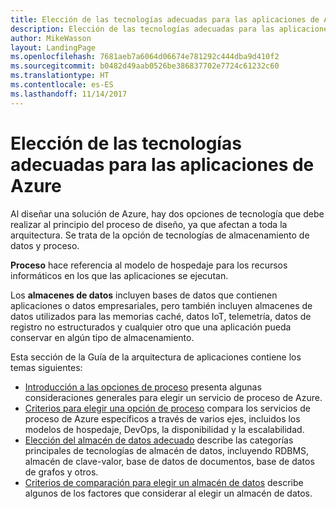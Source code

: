 ```yaml
---
title: Elección de las tecnologías adecuadas para las aplicaciones de Azure
description: Elección de las tecnologías adecuadas para las aplicaciones de Azure
author: MikeWasson
layout: LandingPage
ms.openlocfilehash: 7681aeb7a6064d06674e781292c444dba9d410f2
ms.sourcegitcommit: b0482d49aab0526be386837702e7724c61232c60
ms.translationtype: HT
ms.contentlocale: es-ES
ms.lasthandoff: 11/14/2017
---
```

# <a name="choose-the-right-technologies-for-azure-applications"></a>Elección de las tecnologías adecuadas para las aplicaciones de Azure

Al diseñar una solución de Azure, hay dos opciones de tecnología que debe realizar al principio del proceso de diseño, ya que afectan a toda la arquitectura. Se trata de la opción de tecnologías de almacenamiento de datos y proceso. 

**Proceso** hace referencia al modelo de hospedaje para los recursos informáticos en los que las aplicaciones se ejecutan. 

Los **almacenes de datos** incluyen bases de datos que contienen aplicaciones o datos empresariales, pero también incluyen almacenes de datos utilizados para las memorias caché, datos IoT, telemetría, datos de registro no estructurados y cualquier otro que una aplicación pueda conservar en algún tipo de almacenamiento.

Esta sección de la Guía de la arquitectura de aplicaciones contiene los temas siguientes:

- [Introducción a las opciones de proceso](./compute-overview.md) presenta algunas consideraciones generales para elegir un servicio de proceso de Azure.
- [Criterios para elegir una opción de proceso](./compute-comparison.md) compara los servicios de proceso de Azure específicos a través de varios ejes, incluidos los modelos de hospedaje, DevOps, la disponibilidad y la escalabilidad.
- [Elección del almacén de datos adecuado](./data-store-overview.md) describe las categorías principales de tecnologías de almacén de datos, incluyendo RDBMS, almacén de clave-valor, base de datos de documentos, base de datos de grafos y otros. 
- [Criterios de comparación para elegir un almacén de datos](./data-store-comparison.md) describe algunos de los factores que considerar al elegir un almacén de datos.


